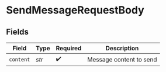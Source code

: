 # SendMessageRequestBody


## Fields

| Field                   | Type                    | Required                | Description             |
| ----------------------- | ----------------------- | ----------------------- | ----------------------- |
| `content`               | *str*                   | :heavy_check_mark:      | Message content to send |